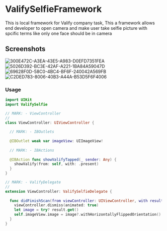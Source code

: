 # ValifySelfieFramework

This is local framework for Valify company task, This a framework allows end developer to open camera and make user take selfie picture with spcific terms like only one face should be in camera 

## Screenshots
![300E472C-A3EA-43E5-A983-D0EFD7351FEA](https://user-images.githubusercontent.com/45698820/131361501-7eb825cd-a881-4d69-93ce-0d0aa27bf64e.jpg)
![5026D392-BC3E-42AF-A221-1BA84A59047D](https://user-images.githubusercontent.com/45698820/131361511-1adc97e8-2255-4002-b350-935b4d2bb372.jpg)
![69628F0D-58C0-4BC4-BF6F-240042A569FB](https://user-images.githubusercontent.com/45698820/131361515-ad5318df-ce08-4147-9ee2-5579acbba9b2.jpg)
![C2DED783-8006-40B3-A44A-B53D5F6F4006](https://user-images.githubusercontent.com/45698820/131361523-8298383f-93c5-438b-86ee-77ba94e23a30.jpg)

### Usage
```swift
import UIKit
import ValifySelfie

// MARK: - ViewController
//
class ViewController: UIViewController {
  
  // MARK: - IBOutlets
  
  @IBOutlet weak var imageView: UIImageView!
  
  // MARK: - IBActions
  
  @IBAction func showValifyTapped(_ sender: Any) {
    showValify(from: self, with: .present)
  }
}

// MARK: - ValifyDelegate
//
extension ViewController: ValifySelfieDelegate {
  
  func didFinishScan(from viewController: UIViewController, with result: Result<UIImage, Error>) {
    viewController.dismiss(animated: true)
    let image = try? result.get()
    self.imageView.image = image?.withHorizontallyFlippedOrientation()
  }
}
```

